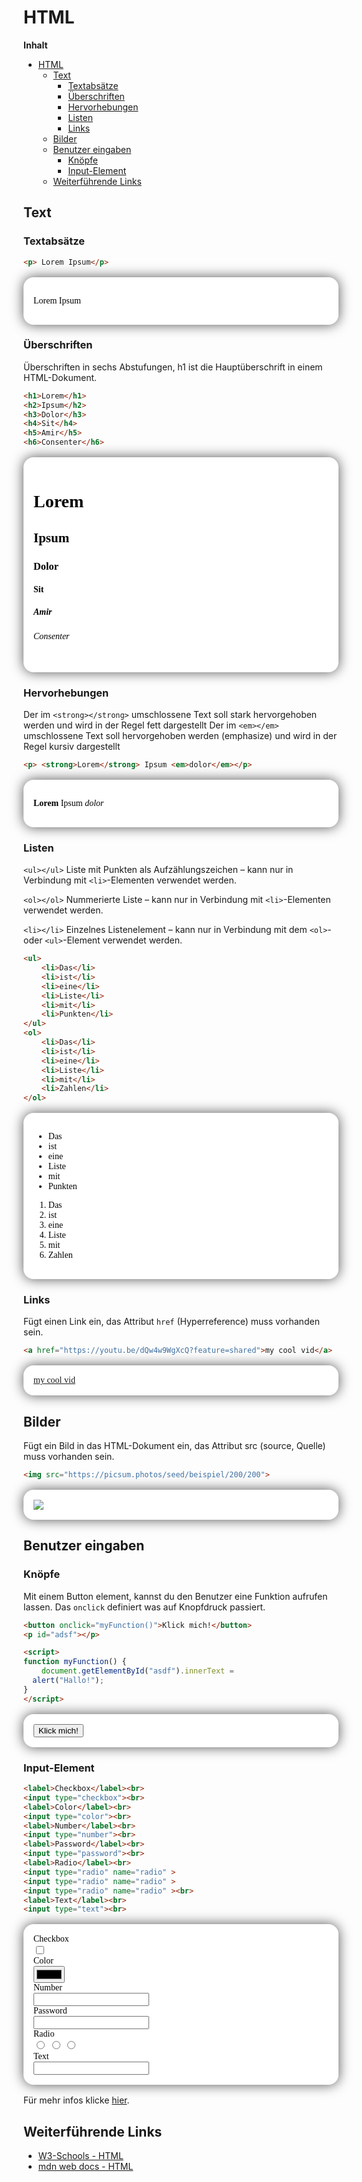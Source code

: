 # HTML

**Inhalt**
- [HTML](#html)
  - [Text](#text)
    - [Textabsätze](#textabsätze)
    - [Überschriften](#überschriften)
    - [Hervorhebungen](#hervorhebungen)
    - [Listen](#listen)
    - [Links](#links)
  - [Bilder](#bilder)
  - [Benutzer eingaben](#benutzer-eingaben)
    - [Knöpfe](#knöpfe)
    - [Input-Element](#input-element)
  - [Weiterführende Links](#weiterführende-links)

## Text

### Textabsätze
``` html
<p> Lorem Ipsum</p>
```
<div style="background-color: #fff; color: #000; font-family: serif; padding: 1rem; margin: 1rem 0rem; border-radius: 1rem; box-shadow: 0px 0px 20px #000a;">
    <p>Lorem Ipsum </p>
</div>

### Überschriften

Überschriften in sechs Abstufungen, h1 ist die Hauptüberschrift in einem HTML-Dokument.

``` html
<h1>Lorem</h1>
<h2>Ipsum</h2>
<h3>Dolor</h3>
<h4>Sit</h4>
<h5>Amir</h5>
<h6>Consenter</h6>
```
<div style="background-color: #fff; color: #000; font-family: serif; padding: 1rem; margin: 1rem 0rem; border-radius: 1rem; box-shadow: 0px 0px 20px #000a;">
<h1>Lorem</h1>
<h2>Ipsum</h2>
<h3>Dolor</h3>
<h4>Sit</h4>
<h5>Amir</h5>
<h6>Consenter</h6>
</div>

### Hervorhebungen

Der  im ```<strong></strong>``` umschlossene Text soll stark hervorgehoben werden und wird in der Regel fett dargestellt
Der  im ```<em></em>``` umschlossene Text soll hervorgehoben werden (emphasize) und wird in der Regel kursiv dargestellt

``` html
<p> <strong>Lorem</strong> Ipsum <em>dolor</em></p>
```
<div style="background-color: #fff; color: #000; font-family: serif; padding: 1rem; margin: 1rem 0rem; border-radius: 1rem; box-shadow: 0px 0px 20px #000a;">
    <p> <strong>Lorem</strong> Ipsum <em>dolor</em></p>
</div>

### Listen


```<ul></ul>``` Liste mit Punkten als Aufzählungszeichen – kann nur in Verbindung mit ```<li>```-Elementen verwendet werden.

```<ol></ol>``` Nummerierte Liste – kann nur in Verbindung mit ```<li>```-Elementen verwendet werden.

```<li></li>``` Einzelnes Listenelement – kann nur in Verbindung mit dem ```<ol>```- oder ```<ul>```-Element verwendet werden.

``` html
<ul>
    <li>Das</li>
    <li>ist</li>
    <li>eine</li>
    <li>Liste</li>
    <li>mit</li>
    <li>Punkten</li>
</ul>
<ol>
    <li>Das</li>
    <li>ist</li>
    <li>eine</li>
    <li>Liste</li>
    <li>mit</li>
    <li>Zahlen</li>
</ol>
```

<div style="background-color: #fff; color: #000; font-family: serif; padding: 1rem; margin: 1rem 0rem; border-radius: 1rem; box-shadow: 0px 0px 20px #000a;">
    <ul>
        <li>Das</li>
        <li>ist</li>
        <li>eine</li>
        <li>Liste</li>
        <li>mit</li>
        <li>Punkten</li>
    </ul>
    <ol>
        <li>Das</li>
        <li>ist</li>
        <li>eine</li>
        <li>Liste</li>
        <li>mit</li>
        <li>Zahlen</li>
    </ol>
</div>

### Links

Fügt einen Link ein, das Attribut ```href``` (Hyperreference) muss vorhanden sein.

``` html
<a href="https://youtu.be/dQw4w9WgXcQ?feature=shared">my cool vid</a>
```
<div style="background-color: #fff; color: #000; font-family: serif; padding: 1rem; margin: 1rem 0rem; border-radius: 1rem; box-shadow: 0px 0px 20px #000a;">
    <a href="https://youtu.be/dQw4w9WgXcQ?feature=shared">my cool vid</a>
</div>

## Bilder

Fügt ein Bild in das HTML-Dokument ein, das Attribut src (source, Quelle) muss vorhanden sein.

``` html
<img src="https://picsum.photos/seed/beispiel/200/200">
```
<div style="background-color: #fff; color: #000; font-family: serif; padding: 1rem; margin: 1rem 0rem; border-radius: 1rem; box-shadow: 0px 0px 20px #000a;">
    <img src="https://picsum.photos/seed/beispiel/200/200">
</div>

## Benutzer eingaben

### Knöpfe

Mit einem Button element, kannst du den Benutzer eine Funktion aufrufen lassen.
Das ```onclick``` definiert was auf Knopfdruck passiert.

``` html
<button onclick="myFunction()">Klick mich!</button>
<p id="adsf"></p>

<script>
function myFunction() {
    document.getElementById("asdf").innerText = 
  alert("Hallo!");
}
</script>
```
<div style="background-color: #fff; color: #000; font-family: serif; padding: 1rem; margin: 1rem 0rem; border-radius: 1rem; box-shadow: 0px 0px 20px #000a;">
<button onclick="myFunction()">Klick mich!</button>

<script>
function myFunction() {
  alert("Hallo!");
}
</script>
</div>

### Input-Element


``` html
<label>Checkbox</label><br>
<input type="checkbox"><br>
<label>Color</label><br>
<input type="color"><br>
<label>Number</label><br>
<input type="number"><br>
<label>Password</label><br>
<input type="password"><br>
<label>Radio</label><br>
<input type="radio" name="radio" >
<input type="radio" name="radio" >
<input type="radio" name="radio" ><br>
<label>Text</label><br>
<input type="text"><br>
```
<div style="background-color: #fff; color: #000; font-family: serif; padding: 1rem; margin: 1rem 0rem; border-radius: 1rem; box-shadow: 0px 0px 20px #000a;">
    <label>Checkbox</label><br>
    <input type="checkbox"><br>
    <label>Color</label><br>
    <input type="color"><br>
    <label>Number</label><br>
    <input type="number"><br>
    <label>Password</label><br>
    <input type="password"><br>
    <label>Radio</label><br>
    <input type="radio" name="radio" >
    <input type="radio" name="radio" >
    <input type="radio" name="radio" ><br>
    <label>Text</label><br>
    <input type="text"><br>
</div>

Für mehr infos klicke [hier](https://www.w3schools.com/html/html_forms.asp).
## Weiterführende Links

 - [W3-Schools - HTML](https://www.w3schools.com/html/default.asp)
 - [mdn web docs - HTML](https://developer.mozilla.org/en-US/docs/Web/HTML)